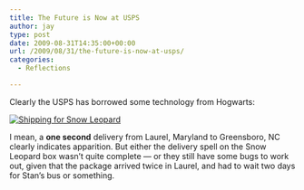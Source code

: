 ```yaml
---
title: The Future is Now at USPS
author: jay
type: post
date: 2009-08-31T14:35:00+00:00
url: /2009/08/31/the-future-is-now-at-usps/
categories:
  - Reflections

---
```

Clearly the USPS has borrowed some technology from Hogwarts:

[![Shipping for Snow Leopard][1]][2]

I mean, a **one second** delivery from Laurel, Maryland to Greensboro, NC clearly indicates apparition. But either the delivery spell on the Snow Leopard box wasn’t quite complete — or they still have some bugs to work out, given that the package arrived twice in Laurel, and had to wait two days for Stan’s bus or something.

 [1]: https://cdn.rambleon.org/migrate/2009/08/SnowLeopardShipping.png (Shipping for Snow Leopard)
 [2]: https://cdn.rambleon.org/migrate/2009/08/SnowLeopardShipping.png